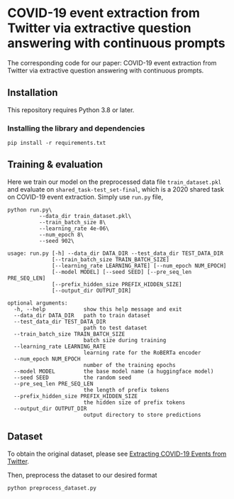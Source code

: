 # COVID-19 event extraction from Twitter via extractive question answering with continuous prompts
The corresponding code for our paper: COVID-19 event extraction from Twitter via extractive question answering with continuous prompts.
## Installation
This repository requires Python 3.8 or later.
### Installing the library and dependencies
```
pip install -r requirements.txt
```
## Training & evaluation
Here we train our model on the preprocessed data file `train_dataset.pkl` and evaluate on `shared_task-test_set-final`, which is a 2020 shared task on COVID-19 event extraction. Simply use `run.py` file,
```
python run.py\
          --data_dir train_dataset.pkl\
          --train_batch_size 8\
          --learning_rate 4e-06\
          --num_epoch 8\
          --seed 902\
```

```
usage: run.py [-h] --data_dir DATA_DIR --test_data_dir TEST_DATA_DIR
              [--train_batch_size TRAIN_BATCH_SIZE]
              [--learning_rate LEARNING_RATE] [--num_epoch NUM_EPOCH]
              [--model MODEL] [--seed SEED] [--pre_seq_len PRE_SEQ_LEN]
              [--prefix_hidden_size PREFIX_HIDDEN_SIZE]
              [--output_dir OUTPUT_DIR]

optional arguments:
  -h, --help            show this help message and exit
  --data_dir DATA_DIR   path to train dataset
  --test_data_dir TEST_DATA_DIR
                        path to test dataset
  --train_batch_size TRAIN_BATCH_SIZE
                        batch size during training
  --learning_rate LEARNING_RATE
                        learning rate for the RoBERTa encoder
  --num_epoch NUM_EPOCH
                        number of the training epochs
  --model MODEL         the base model name (a huggingface model)
  --seed SEED           the random seed
  --pre_seq_len PRE_SEQ_LEN
                        the length of prefix tokens
  --prefix_hidden_size PREFIX_HIDDEN_SIZE
                        the hidden size of prefix tokens
  --output_dir OUTPUT_DIR
                        output directory to store predictions
```

## Dataset
To obtain the original dataset, please see [Extracting COVID-19 Events from Twitter](https://github.com/viczong/extract_COVID19_events_from_Twitter).

Then, preprocess the dataset to our desired format
```
python preprocess_dataset.py
```
